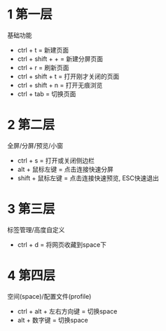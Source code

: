 

# 1 第一层

基础功能

- ctrl + t = 新建页面
- ctrl + shift + + = 新建分屏页面
- ctrl + r = 刷新页面
- ctrl + shift + t = 打开刚才关闭的页面
- ctrl + shift + n = 打开无痕浏览
- ctrl + tab = 切换页面

# 2 第二层

全屏/分屏/预览/小窗

- ctrl + s = 打开或关闭侧边栏
- alt + 鼠标左键 = 点击连接快速分屏
- shift + 鼠标左键 = 点击连接快速预览, ESC快速退出


# 3 第三层

标签管理/高度自定义

- ctrl + d = 将网页收藏到space下


# 4 第四层

空间(space)/配置文件(profile)

- ctrl + alt + 左右方向键 = 切换space
- alt + 数字键 = 切换space






